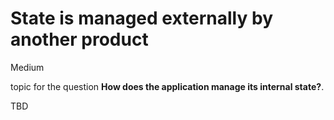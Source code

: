 # State is managed externally by another product

<div class="risk-rounded-box medium">Medium</div>

topic for the question **How does the application manage its internal state?**.

TBD
